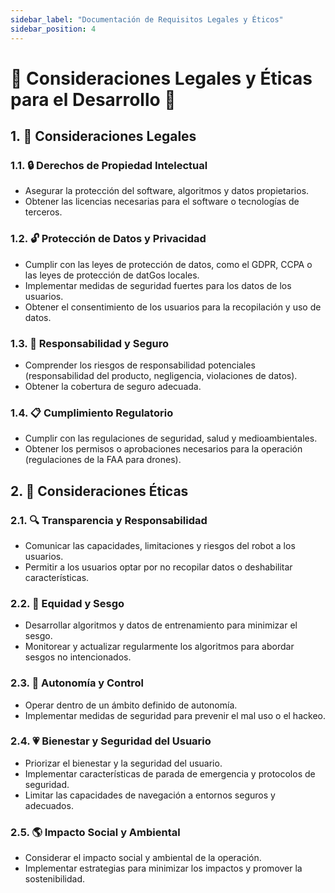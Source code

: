 ```yaml
---
sidebar_label: "Documentación de Requisitos Legales y Éticos"
sidebar_position: 4
---
```


 # 🤖 Consideraciones Legales y Éticas para el Desarrollo 🤖

## 1. 📜 Consideraciones Legales

### 1.1. 🔒 Derechos de Propiedad Intelectual
- Asegurar la protección del software, algoritmos y datos propietarios.
- Obtener las licencias necesarias para el software o tecnologías de terceros.

### 1.2. 🔓 Protección de Datos y Privacidad
- Cumplir con las leyes de protección de datos, como el GDPR, CCPA o las leyes de protección de datGos locales.
- Implementar medidas de seguridad fuertes para los datos de los usuarios.
- Obtener el consentimiento de los usuarios para la recopilación y uso de datos.

### 1.3. 🚫 Responsabilidad y Seguro
- Comprender los riesgos de responsabilidad potenciales (responsabilidad del producto, negligencia, violaciones de datos).
- Obtener la cobertura de seguro adecuada.

### 1.4. 📋 Cumplimiento Regulatorio
- Cumplir con las regulaciones de seguridad, salud y medioambientales.
- Obtener los permisos o aprobaciones necesarios para la operación (regulaciones de la FAA para drones).

## 2. 🧭 Consideraciones Éticas

### 2.1. 🔍 Transparencia y Responsabilidad
- Comunicar las capacidades, limitaciones y riesgos del robot a los usuarios.
- Permitir a los usuarios optar por no recopilar datos o deshabilitar características.

### 2.2. 🤝 Equidad y Sesgo
- Desarrollar algoritmos y datos de entrenamiento para minimizar el sesgo.
- Monitorear y actualizar regularmente los algoritmos para abordar sesgos no intencionados.

### 2.3. 🤖 Autonomía y Control
- Operar dentro de un ámbito definido de autonomía.
- Implementar medidas de seguridad para prevenir el mal uso o el hackeo.

### 2.4. 💗 Bienestar y Seguridad del Usuario
- Priorizar el bienestar y la seguridad del usuario.
- Implementar características de parada de emergencia y protocolos de seguridad.
- Limitar las capacidades de navegación a entornos seguros y adecuados.

### 2.5. 🌎 Impacto Social y Ambiental
- Considerar el impacto social y ambiental de la operación.
- Implementar estrategias para minimizar los impactos y promover la sostenibilidad.